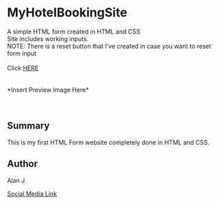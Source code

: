 # MyHotelBookingSite
<div> A simple HTML form created in HTML and CSS </div>
Site includes working inputs.  
<div>NOTE: There is a reset button that I've created in case you want to reset form input</div>
<br>
Click <a href="https://ajproanimator.github.io/MyHotelBookingSite/">HERE </a>

<br>

<br>

<br>
*Insert Preview Image Here*

<br>

<br>
<br>

<h2>Summary</h2>
<p>This is my first HTML Form website completely done in HTML and CSS.</p>

<h2>Author</h2>
<p>Alan J</p>

<a href="www.linkedin.com/in/
alan-joseph-bsn-rn-42411116">Social Media Link </a></div>
